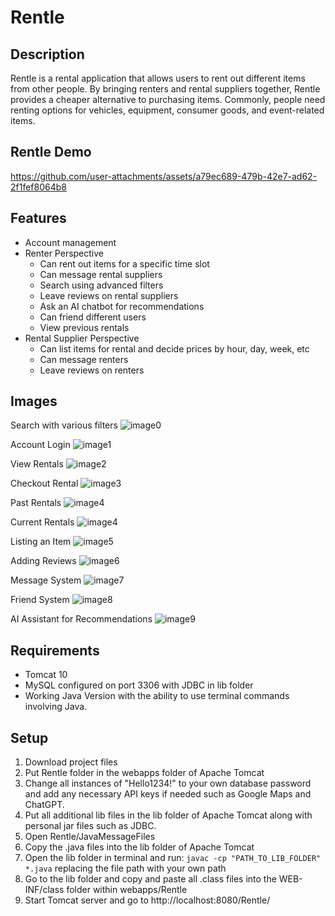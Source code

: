 # Rentle

## Description
Rentle is a rental application that allows users to rent out different items from other people. By bringing renters and rental suppliers together, Rentle provides a cheaper alternative to purchasing items. Commonly, people need renting options for vehicles, equipment, consumer goods, and event-related items.

## Rentle Demo
https://github.com/user-attachments/assets/a79ec689-479b-42e7-ad62-2f1fef8064b8

## Features
* Account management
* Renter Perspective
  * Can rent out items for a specific time slot
  * Can message rental suppliers
  * Search using advanced filters
  * Leave reviews on rental suppliers
  * Ask an AI chatbot for recommendations
  * Can friend different users
  * View previous rentals
* Rental Supplier Perspective
  * Can list items for rental and decide prices by hour, day, week, etc
  * Can message renters
  * Leave reviews on renters

## Images
Search with various filters
![image0](https://github.com/user-attachments/assets/cd2c8e5d-7f9a-48af-a9f0-11ea92a2173e)

Account Login
![image1](https://github.com/user-attachments/assets/78d99c1d-d278-4f77-9dab-01944744acb6)

View Rentals
![image2](https://github.com/user-attachments/assets/1a31db4c-d9f3-435b-a0e3-6409c3b3b053)

Checkout Rental
![image3](https://github.com/user-attachments/assets/46b2d504-ed8d-4e19-aa85-858e6fe14dce)

Past Rentals
![image4](https://github.com/user-attachments/assets/01680d4c-9180-4b62-9f92-e3848f3ff45b)

Current Rentals
![image4](https://github.com/user-attachments/assets/f157483f-1cad-4394-b9df-0b3463902a62)

Listing an Item
![image5](https://github.com/user-attachments/assets/a431e20d-8e6d-425c-ab40-c5aa92d5be79)

Adding Reviews
![image6](https://github.com/user-attachments/assets/ef4cd63c-b6f4-4d0d-8ef9-7b7b7d2b4d2e)

Message System
![image7](https://github.com/user-attachments/assets/4830649c-8d07-441e-8957-e8070a98f655)

Friend System
![image8](https://github.com/user-attachments/assets/4e979b71-7a50-4dfd-9dd9-7ef3e743af9c)

AI Assistant for Recommendations
![image9](https://github.com/user-attachments/assets/db397b90-48af-406a-b56f-25501c429ee3)

## Requirements
* Tomcat 10
* MySQL configured on port 3306 with JDBC in lib folder
* Working Java Version with the ability to use terminal commands involving Java.
  
## Setup
1. Download project files
2. Put Rentle folder in the webapps folder of Apache Tomcat
3. Change all instances of "Hello1234!" to your own database password and add any necessary API keys if needed such as Google Maps and ChatGPT.
4. Put all additional lib files in the lib folder of Apache Tomcat along with personal jar files such as JDBC.
5. Open Rentle/JavaMessageFiles
6. Copy the .java files into the lib folder of Apache Tomcat
7. Open the lib folder in terminal and run: `javac -cp "PATH_TO_LIB_FOLDER" *.java` replacing the file path with your own path
8. Go to the lib folder and copy and paste all .class files into the WEB-INF/class folder within webapps/Rentle
9. Start Tomcat server and go to http://localhost:8080/Rentle/

